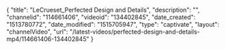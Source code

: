 {
    "title": "LeCrueset_Perfected Design and Details",
    "description": "",
    "channelid": "114661406",
    "videoid": "134402845",
    "date_created": "1513780772",
    "date_modified": "1515705947",
    "type": "captivate",
    "layout": "channelVideo",
    "url": "\/latest-videos\/perfected-design-and-details-mp4\/114661406-134402845"
}